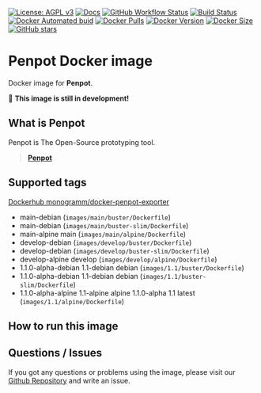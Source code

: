 [![License: AGPL v3][uri_license_image]][uri_license]
[![Docs](https://img.shields.io/badge/Docs-Github%20Pages-blue)](https://monogramm.github.io/penpot-exporter/)
[![GitHub Workflow Status](https://img.shields.io/github/workflow/status/Monogramm/docker-penpot-exporter/Docker%20Image%20CI)](https://github.com/Monogramm/docker-penpot-exporter/actions)
[![Build Status](https://travis-ci.org/Monogramm/docker-penpot-exporter.svg)](https://travis-ci.org/Monogramm/docker-penpot-exporter)
[![Docker Automated buid](https://img.shields.io/docker/cloud/build/monogramm/docker-penpot-exporter.svg)](https://hub.docker.com/r/monogramm/docker-penpot-exporter/)
[![Docker Pulls](https://img.shields.io/docker/pulls/monogramm/docker-penpot-exporter.svg)](https://hub.docker.com/r/monogramm/docker-penpot-exporter/)
[![Docker Version](https://images.microbadger.com/badges/version/monogramm/docker-penpot-exporter.svg)](https://microbadger.com/images/monogramm/docker-penpot-exporter)
[![Docker Size](https://images.microbadger.com/badges/image/monogramm/docker-penpot-exporter.svg)](https://microbadger.com/images/monogramm/docker-penpot-exporter)
[![GitHub stars](https://img.shields.io/github/stars/Monogramm/docker-penpot-exporter?style=social)](https://github.com/Monogramm/docker-penpot-exporter)

# **Penpot** Docker image

Docker image for **Penpot**.

:construction: **This image is still in development!**

## What is **Penpot**

Penpot is The Open-Source prototyping tool.

> [**Penpot**](https://www.penpot.app/)

## Supported tags

[Dockerhub monogramm/docker-penpot-exporter](https://hub.docker.com/r/monogramm/docker-penpot-exporter/)

<!-- >Docker Tags -->

-   main-debian  (`images/main/buster/Dockerfile`)
-   main-debian  (`images/main/buster-slim/Dockerfile`)
-   main-alpine main  (`images/main/alpine/Dockerfile`)
-   develop-debian  (`images/develop/buster/Dockerfile`)
-   develop-debian  (`images/develop/buster-slim/Dockerfile`)
-   develop-alpine develop  (`images/develop/alpine/Dockerfile`)
-   1.1.0-alpha-debian 1.1-debian debian  (`images/1.1/buster/Dockerfile`)
-   1.1.0-alpha-debian 1.1-debian debian  (`images/1.1/buster-slim/Dockerfile`)
-   1.1.0-alpha-alpine 1.1-alpine alpine 1.1.0-alpha 1.1 latest  (`images/1.1/alpine/Dockerfile`)

<!-- <Docker Tags -->

## How to run this image

<!--
    If based on official images, refer to official doc:

See **Penpot** base image documentation for details.

> [**Penpot** GitHub](https://github.com/penpot/penpot-exporter)

> [**Penpot** DockerHub](https://hub.docker.com/r/penpot/docker-penpot-exporter-base/)

-->

## Questions / Issues

If you got any questions or problems using the image, please visit our [Github Repository](https://github.com/Monogramm/docker-penpot-exporter) and write an issue.

[uri_license]: http://www.gnu.org/licenses/agpl.html

[uri_license_image]: https://img.shields.io/badge/License-AGPL%20v3-blue.svg
